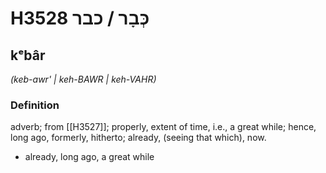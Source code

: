 # H3528 כְּבָר / כבר

## kᵉbâr

_(keb-awr' | keh-BAWR | keh-VAHR)_

### Definition

adverb; from [[H3527]]; properly, extent of time, i.e., a great while; hence, long ago, formerly, hitherto; already, (seeing that which), now.

- already, long ago, a great while
